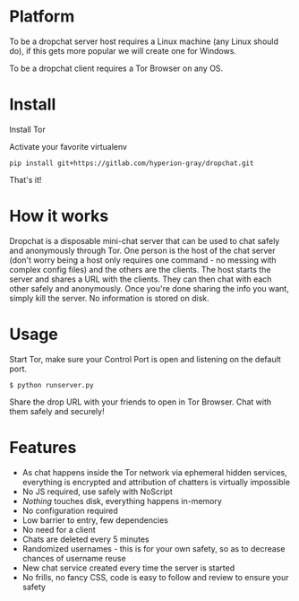 Platform
========

To be a dropchat server host requires a Linux machine (any Linux should do), if this gets more popular we will create one for Windows.

To be a dropchat client requires a Tor Browser on any OS.


Install
=======

Install Tor

Activate your favorite virtualenv

`pip install git+https://gitlab.com/hyperion-gray/dropchat.git`

That's it!

How it works
============

Dropchat is a disposable mini-chat server that can be used to chat safely and anonymously through Tor. One
person is the host of the chat server (don't worry being a host only requires one command - no messing with
complex config files) and the others are the clients. The host starts the server and shares a URL with the
clients. They can then chat with each other safely and anonymously. Once you're done sharing the info you want,
simply kill the server. No information is stored on disk.

Usage
=====

Start Tor, make sure your Control Port is open and listening on the default port.

`$ python runserver.py`

Share the drop URL with your friends to open in Tor Browser. Chat with them safely and securely!

Features
========

- As chat happens inside the Tor network via ephemeral hidden services, everything is encrypted and attribution of chatters is virtually impossible
- No JS required, use safely with NoScript
- *Nothing* touches disk, everything happens in-memory
- No configuration required
- Low barrier to entry, few dependencies
- No need for a client
- Chats are deleted every 5 minutes
- Randomized usernames - this is for your own safety, so as to decrease chances of username reuse
- New chat service created every time the server is started
- No frills, no fancy CSS, code is easy to follow and review to ensure your safety
